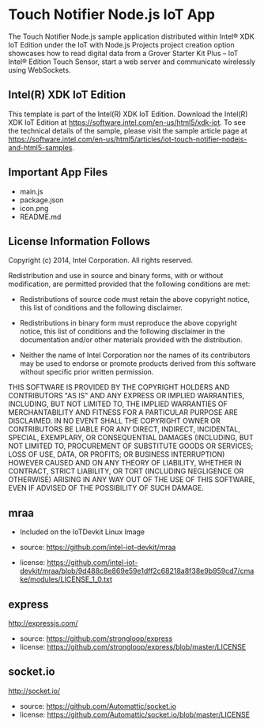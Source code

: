 Touch Notifier Node.js IoT App
============================
The Touch Notifier Node.js sample application distributed within Intel® XDK IoT Edition under the IoT with Node.js Projects project creation option showcases how to read digital data from a Grover Starter Kit Plus – IoT Intel® Edition Touch Sensor, start a web server and communicate wirelessly using WebSockets.

Intel(R) XDK IoT Edition
-------------------------------------------
This template is part of the Intel(R) XDK IoT Edition. 
Download the Intel(R) XDK IoT Edition at https://software.intel.com/en-us/html5/xdk-iot. To see the technical details of the sample, 
please visit the sample article page at https://software.intel.com/en-us/html5/articles/iot-touch-notifier-nodejs-and-html5-samples.


Important App Files
---------------------------
* main.js
* package.json
* icon.png
* README.md

License Information Follows
---------------------------
Copyright (c) 2014, Intel Corporation. All rights reserved.

Redistribution and use in source and binary forms, with or without modification, 
are permitted provided that the following conditions are met:

- Redistributions of source code must retain the above copyright notice, 
  this list of conditions and the following disclaimer.

- Redistributions in binary form must reproduce the above copyright notice, 
  this list of conditions and the following disclaimer in the documentation 
  and/or other materials provided with the distribution.

- Neither the name of Intel Corporation nor the names of its contributors 
  may be used to endorse or promote products derived from this software 
  without specific prior written permission.

THIS SOFTWARE IS PROVIDED BY THE COPYRIGHT HOLDERS AND CONTRIBUTORS "AS IS" 
AND ANY EXPRESS OR IMPLIED WARRANTIES, INCLUDING, BUT NOT LIMITED TO, 
THE IMPLIED WARRANTIES OF MERCHANTABILITY AND FITNESS FOR A PARTICULAR PURPOSE 
ARE DISCLAIMED. IN NO EVENT SHALL THE COPYRIGHT OWNER OR CONTRIBUTORS BE 
LIABLE FOR ANY DIRECT, INDIRECT, INCIDENTAL, SPECIAL, EXEMPLARY, OR 
CONSEQUENTIAL DAMAGES (INCLUDING, BUT NOT LIMITED TO, PROCUREMENT OF SUBSTITUTE 
GOODS OR SERVICES; LOSS OF USE, DATA, OR PROFITS; OR BUSINESS INTERRUPTION) 
HOWEVER CAUSED AND ON ANY THEORY OF LIABILITY, WHETHER IN CONTRACT, STRICT 
LIABILITY, OR TORT (INCLUDING NEGLIGENCE OR OTHERWISE) ARISING IN ANY WAY OUT 
OF THE USE OF THIS SOFTWARE, EVEN IF ADVISED OF THE POSSIBILITY OF SUCH DAMAGE.

mraa
--------------------------------------------
* Included on the IoTDevkit Linux Image 

* source:  https://github.com/intel-iot-devkit/mraa
* license:  https://github.com/intel-iot-devkit/mraa/blob/9d488c8e869e59e1dff2c68218a8f38e9b959cd7/cmake/modules/LICENSE_1_0.txt

express
--------------------------------------------
http://expressjs.com/

* source: https://github.com/strongloop/express
* license: https://github.com/strongloop/express/blob/master/LICENSE

socket.io
--------------------------------------------
http://socket.io/

* source: https://github.com/Automattic/socket.io
* license: https://github.com/Automattic/socket.io/blob/master/LICENSE
